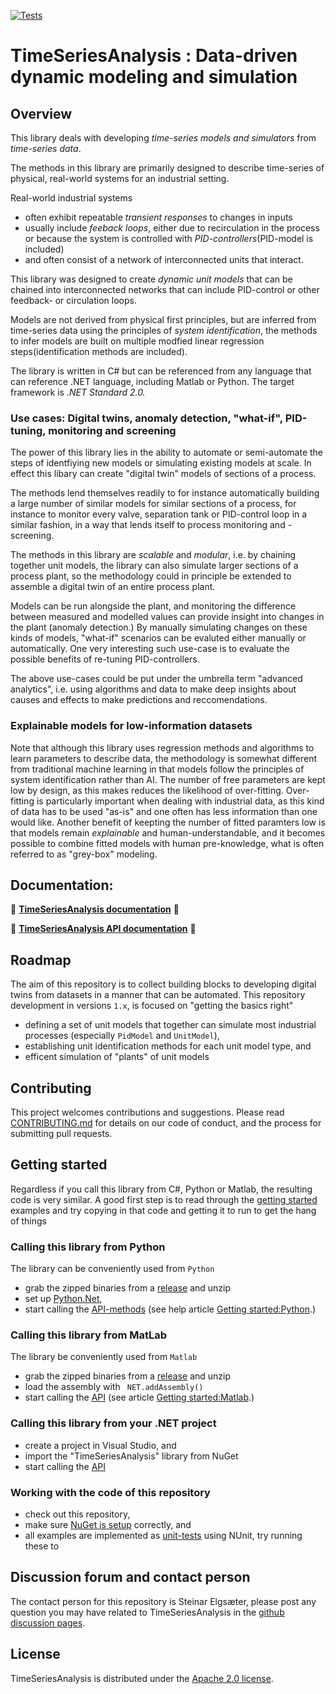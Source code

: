 
<!--- ![Build Status](https://github.com/equinor/TimeSeriesAnalysis/actions/workflows/build.yml/badge.svg?branch=master) -->
[![Tests](https://github.com/equinor/TimeSeriesAnalysis/actions/workflows/tests.yml/badge.svg)](https://github.com/equinor/TimeSeriesAnalysis/actions/workflows/tests.yml)
# TimeSeriesAnalysis : Data-driven dynamic modeling and simulation 

## Overview
This library deals with developing *time-series models and simulators* from *time-series data*. 

The methods in this library are primarily designed to describe time-series of physical, real-world systems for an industrial setting.

Real-world industrial systems 
- often exhibit repeatable *transient responses* to changes in inputs
- usually include *feeback loops*, either due to recirculation in the process or because the system is controlled with *PID-controllers*(PID-model is included)
- and often consist of a network of interconnected units that interact. 

This library was designed to create *dynamic unit models* that can be chained into interconnected networks that can include PID-control or other feedback- or circulation loops.

Models are not derived from physical first principles, but are inferred from time-series data using the principles of *system identification*, the methods to infer models are built on multiple modfied linear regression steps(identification methods are included).   

The library is written in C# but can be referenced from any language that can reference .NET language, including Matlab or Python. The target framework is <i>.NET Standard 2.0.</i>

### Use cases: Digital twins, anomaly detection, "what-if", PID-tuning, monitoring and screening

The power of this library lies in the ability to automate or semi-automate the steps of identfiying new models or simulating existing models at scale. In effect this libary can create "digital twin" models of sections of a process. 

The methods lend themselves readily to for instance automatically building a large number of similar models for similar sections of a process, for instance to monitor every valve, separation tank or PID-control loop in a similar fashion, in a way that lends itself to process monitoring and -screening. 

The methods in this library are *scalable* and *modular*, i.e. by chaining together unit models, the library can also simulate larger sections of a process plant, so the methodology could in principle be extended to assemble a digital twin of an entire process plant. 

Models can be run alongside the plant, and monitoring the difference between measured and modelled values can provide insight into changes in the plant (anomaly detection.) By manually simulating changes on these kinds of models, "what-if" scenarios can be evaluted either manually or automatically. One very interesting such use-case is to evaluate the possible benefits of re-tuning PID-controllers.

The above use-cases could be put under the umbrella term "advanced analytics", i.e. using algorithms and data to make deep insights about causes and effects to make predictions and reccomendations. 

### Explainable models for low-information datasets

Note that although this library uses regression methods and algorithms to learn parameters to describe data, the methodology is somewhat different from traditional machine learning in that models follow the principles of system identification rather than AI. 
The number of free parameters are kept low by design, as this makes reduces the likelihood of over-fitting. Over-fitting is particularly important when dealing with industrial data, as this kind of data has to be used "as-is" and one often has less information than one would like. 
Another benefit of keepting the number of fitted paramters low is that models remain *explainable* and human-understandable, and it becomes possible to combine fitted models with human pre-knowledge, what is often referred to as "grey-box" modeling.

## Documentation:

:red_circle: **<a href="https://equinor.github.io/TimeSeriesAnalysis">TimeSeriesAnalysis documentation</a>** :red_circle:

:red_circle: **<a href="https://equinor.github.io/TimeSeriesAnalysis/api/TimeSeriesAnalysis.html">TimeSeriesAnalysis API documentation</a>** :red_circle:

## Roadmap

The aim of this repository is to collect building blocks to developing digital twins from datasets in a manner that can be automated. 
This repository development in versions ``1.x``, is focused on  "getting the basics right"
- defining a set of unit models that together can simulate most industrial processes (especially ``PidModel`` and ``UnitModel``),
- establishing unit identification methods for each unit model type, and
- efficent simulation of "plants" of unit models

## Contributing
This project welcomes contributions and suggestions. 
Please read [CONTRIBUTING.md](contributing.md) for details on our code of conduct, and the process for submitting pull requests. 

## Getting started

Regardless if you call this library from C#, Python or Matlab, the resulting code is very similar. 
A good first step is to read through the [getting started](https://equinor.github.io/TimeSeriesAnalysis/articles/examples.html) examples 
and try copying in that code and getting it to run to get the hang of things

### Calling this library from Python

The library can be conveniently used from ``Python``
- grab the zipped binaries from a [release](https://github.com/equinor/TimeSeriesAnalysis/releases) and unzip 
- set up [Python.Net](http://pythonnet.github.io/),
- start calling the [API-methods](https://equinor.github.io/TimeSeriesAnalysis/api/TimeSeriesAnalysis.html) 
(see help article [Getting started:Python](https://equinor.github.io/TimeSeriesAnalysis/articles/python.html).)

### Calling this library from MatLab

The library be conveniently used from ``Matlab``
- grab the zipped binaries from a [release](https://github.com/equinor/TimeSeriesAnalysis/releases) and unzip 
- load the assembly with `` NET.addAssembly()``
- start calling the [API](https://equinor.github.io/TimeSeriesAnalysis/api/TimeSeriesAnalysis.html) 
(see article [Getting started:Matlab](https://equinor.github.io/TimeSeriesAnalysis/articles/matlab.html).)

### Calling this library from your .NET project

- create a project in Visual Studio, and 
- import the "TimeSeriesAnalysis" library from NuGet
- start calling the [API](https://equinor.github.io/TimeSeriesAnalysis/api/TimeSeriesAnalysis.html) 

### Working with the code of this repository

- check out this repository,
- make sure [NuGet is setup](https://equinor.github.io/TimeSeriesAnalysis/articles/nuget_setup.html) correctly, and
- all examples are implemented as [unit-tests](/articles/unit_tests.html) using NUnit, try running these to 


## Discussion forum and contact person
The contact person for this repository is Steinar Elgsæter, please post any question you may have related to TimeSeriesAnalysis 
in the [github discussion pages](https://github.com/equinor/TimeSeriesAnalysis/discussions).

## License
TimeSeriesAnalysis is distributed under the [Apache 2.0 license](LICENSE).
